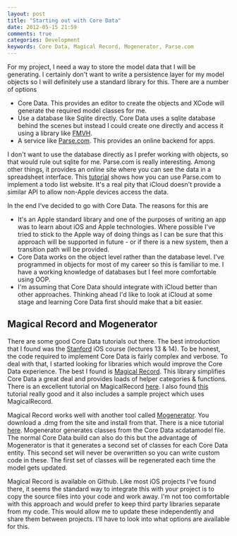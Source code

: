 ```yaml
---
layout: post
title: "Starting out with Core Data"
date: 2012-05-15 21:59
comments: true
categories: Development
keywords: Core Data, Magical Record, Mogenerator, Parse.com
---
```


For my project, I need a way to store the model data that I will be generating. I certainly don't want to write a persistence layer for my model objects so I will definitely use a standard library for this. There are a number of options

*	Core Data. This provides an editor to create the objects and XCode will generate the required model classes for me.
*	Use a database like Sqlite directly. Core Data uses a sqlite database behind the scenes but instead I could create one directly and access it using a library like [FMVH][].
*	A service like [Parse.com][]. This provides an online backend for apps.

I don't want to use the database directly as I prefer working with objects, so that would rule out sqlite for me. Parse.com is really interesting. Among other things, it provides an online site where you can see the data in a spreadsheet interface. This [tutorial][] shows how you can use Parse.com to implement a todo list website. It's a real pity that iCloud doesn't provide a similar API to allow non-Apple devices access the data.

In the end I've decided to go with Core Data. The reasons for this are

* It's an Apple standard library and one of the purposes of writing an app was to learn about iOS and Apple technologies. Where possible I've tried to stick to the Apple way of doing things as I can be sure that this approach will be supported in future - or if there is a new system, then a transition path will be provided.
* Core Data works on the object level rather than the database level. I've programmed in objects for most of my career so this is familiar to me. I have a working knowledge of databases but I feel more comfortable using OOP.
* I'm assuming that Core Data should integrate with iCloud better than other approaches. Thinking ahead I'd like to look at iCloud at some stage and learning Core Data first should make that a bit easier.

## Magical Record and Mogenerator

There are some good Core Data tutorials out there. The best introduction that I found was the [Stanford][] iOS course (lectures 13 & 14). To be honest, the code required to implement Core Data is fairly complex and verbose. To deal with that, I started looking for libraries which would improve the Core Data experience. The best I found is [Magical Record][]. This library simplifies Core Data a great deal and provides loads of helper categories & functions. There is an excellent tutorial on MagicalRecord [here](http://yannickloriot.com/2012/03/magicalrecord-how-to-make-programming-with-core-data-pleasant/). I also found [this](http://ablfx.com/blog/?post_type=post&p=561) tutorial really good and it also includes a sample project which uses MagicalRecord.

Magical Record works well with another tool called [Mogenerator][]. You download a .dmg from the site and install from that. There is a nice tutorial [here](http://raptureinvenice.com/getting-started-with-mogenerator/). Mogenerator generates classes from the Core Data xcdatamodel file. The normal Core Data build can also do this but the advantage of Mogenerator is that it generates a second set of classes for each Core Data entity. This second set will never be overwritten so you can write custom code in these. The first set of classes will be regenerated each time the model gets updated.

Magical Record is available on Github. Like most iOS projects I've found there, it seems the standard way to integrate this with your project is to copy the source files into your code and work away. I'm not too comfortable with this approach and would prefer to keep third party libraries separate from my code. This would allow me to update these independently and share them between projects. I'll have to look into what options are available for this. 

[FMVH]: https://github.com/ccgus/fmdb
[tutorial]: http://houseofbilz.com/archives/2011/11/30/an-example-backboneparse-com-app/
[Parse.com]: http://www.parse.com
[Stanford]: http://www.stanford.edu/class/cs193p/cgi-bin/drupal/downloads-2011-fall
[Magical Record]: https://github.com/magicalpanda/MagicalRecord
[Mogenerator]: https://github.com/rentzsch/mogenerator
